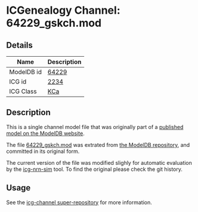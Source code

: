 # ICGenealogy Channel: 64229\_gskch.mod

## Details

Name | Description
---- | -----------
ModelDB id | [64229](http://senselab.med.yale.edu/ModelDB/ShowModel.cshtml?model=64229)
ICG id | [2234](http://icg.neurotheory.ox.ac.uk/channels/5/2234)
ICG Class | [KCa](http://icg.neurotheory.ox.ac.uk/channels/5)

## Description

This is a single channel model file that was originally part of a [published model on the ModelDB website](http://senselab.med.yale.edu/mModelDB/ShowModel.cshtml?model=64229).


The file [64229\_gskch.mod](64229_gskch.mod) was extrated from [the ModelDB repository](http://senselab.med.yale.edu/ModelDB/ShowModel.cshtml?model=64229), and committed in its original form.

The current version of the file was modified slighly for automatic evaluation by the [icg-nrn-sim](https://github.com/icgenealogy/icg-nrn-sim) tool. To find the original please check the git history.


## Usage

See the [icg-channel super-repository](https://github.com/icgenealogy/icg-channels) for more information.